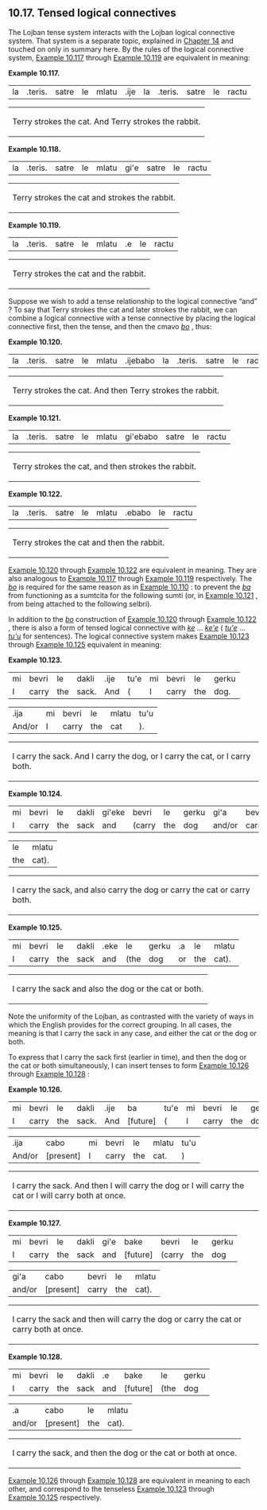 <a id="section-tense-logical-connection"></a>10.17. <a id="c10s17"></a>Tensed logical connectives
-------------------------------------------------------------------------------------------------

<a id="id-1.11.19.2.1" class="indexterm"></a><a id="id-1.11.19.2.2" class="indexterm"></a>The Lojban tense system interacts with the Lojban logical connective system. That system is a separate topic, explained in [Chapter 14](../chapter-connectives) and touched on only in summary here. By the rules of the logical connective system, [Example 10.117](../section-tense-logical-connection#example-random-id-qehB) through [Example 10.119](../section-tense-logical-connection#example-random-id-qEIm) are equivalent in meaning:

<div class="interlinear-gloss-example example">
<a id="example-random-id-qehB"></a>

**Example 10.117. <a id="c10e17d1"></a>** 

<table class="interlinear-gloss"><colgroup></colgroup><tbody><tr class="jbo"><td>la</td><td>.teris.</td><td>satre</td><td>le</td><td>mlatu</td><td>.ije</td><td>la</td><td>.teris.</td><td>satre</td><td>le</td><td>ractu</td></tr></tbody></table>

<table class="interlinear-gloss"><tbody><tr class="para"><td colspan="12321"><p class="natlang">Terry strokes the cat. And Terry strokes the rabbit.</p></td></tr></tbody></table>

</div>  
<div class="interlinear-gloss-example example">
<a id="example-random-id-qEI1"></a>

**Example 10.118. <a id="c10e17d2"></a>** 

<table class="interlinear-gloss"><colgroup></colgroup><tbody><tr class="jbo"><td>la</td><td>.teris.</td><td>satre</td><td>le</td><td>mlatu</td><td>gi'e</td><td>satre</td><td>le</td><td>ractu</td></tr></tbody></table>

<table class="interlinear-gloss"><tbody><tr class="para"><td colspan="12321"><p class="natlang">Terry strokes the cat and strokes the rabbit.</p></td></tr></tbody></table>

</div>  
<div class="interlinear-gloss-example example">
<a id="example-random-id-qEIm"></a>

**Example 10.119. <a id="c10e17d3"></a>** 

<table class="interlinear-gloss"><colgroup></colgroup><tbody><tr class="jbo"><td>la</td><td>.teris.</td><td>satre</td><td>le</td><td>mlatu</td><td>.e</td><td>le</td><td>ractu</td></tr></tbody></table>

<table class="interlinear-gloss"><tbody><tr class="para"><td colspan="12321"><p class="natlang">Terry strokes the cat and the rabbit.</p></td></tr></tbody></table>

</div>  

Suppose we wish to add a tense relationship to the logical connective “and” ? To say that Terry strokes the cat and later strokes the rabbit, we can combine a logical connective with a tense connective by placing the logical connective first, then the tense, and then the cmavo _<a id="id-1.11.19.6.2.1" class="indexterm"></a>[_bo_](../go01#valsi-bo)_ , thus:

<div class="interlinear-gloss-example example">
<a id="example-random-id-qEiY"></a>

**Example 10.120. <a id="c10e17d4"></a><a id="id-1.11.19.7.1.2" class="indexterm"></a><a id="id-1.11.19.7.1.3" class="indexterm"></a>** 

<table class="interlinear-gloss"><colgroup></colgroup><tbody><tr class="jbo"><td>la</td><td>.teris.</td><td>satre</td><td>le</td><td>mlatu</td><td>.ijebabo</td><td>la</td><td>.teris.</td><td>satre</td><td>le</td><td>ractu</td></tr></tbody></table>

<table class="interlinear-gloss"><tbody><tr class="para"><td colspan="12321"><p class="natlang">Terry strokes the cat. And then Terry strokes the rabbit.</p></td></tr></tbody></table>

</div>  
<div class="interlinear-gloss-example example">
<a id="example-random-id-qEjn"></a>

**Example 10.121. <a id="c10e17d5"></a><a id="id-1.11.19.8.1.2" class="indexterm"></a><a id="id-1.11.19.8.1.3" class="indexterm"></a>** 

<table class="interlinear-gloss"><colgroup></colgroup><tbody><tr class="jbo"><td>la</td><td>.teris.</td><td>satre</td><td>le</td><td>mlatu</td><td>gi'ebabo</td><td>satre</td><td>le</td><td>ractu</td></tr></tbody></table>

<table class="interlinear-gloss"><tbody><tr class="para"><td colspan="12321"><p class="natlang">Terry strokes the cat, and then strokes the rabbit.</p></td></tr></tbody></table>

</div>  
<div class="interlinear-gloss-example example">
<a id="example-random-id-qEKa"></a>

**Example 10.122. <a id="c10e17d6"></a><a id="id-1.11.19.9.1.2" class="indexterm"></a><a id="id-1.11.19.9.1.3" class="indexterm"></a>** 

<table class="interlinear-gloss"><colgroup></colgroup><tbody><tr class="jbo"><td>la</td><td>.teris.</td><td>satre</td><td>le</td><td>mlatu</td><td>.ebabo</td><td>le</td><td>ractu</td></tr></tbody></table>

<table class="interlinear-gloss"><tbody><tr class="para"><td colspan="12321"><p class="natlang">Terry strokes the cat and then the rabbit.</p></td></tr></tbody></table>

</div>  

<a id="id-1.11.19.10.1" class="indexterm"></a><a id="id-1.11.19.10.2" class="indexterm"></a><a id="id-1.11.19.10.3" class="indexterm"></a>[Example 10.120](../section-tense-logical-connection#example-random-id-qEiY) through [Example 10.122](../section-tense-logical-connection#example-random-id-qEKa) are equivalent in meaning. They are also analogous to [Example 10.117](../section-tense-logical-connection#example-random-id-qehB) through [Example 10.119](../section-tense-logical-connection#example-random-id-qEIm) respectively. The _<a id="id-1.11.19.10.8.1" class="indexterm"></a>[_bo_](../go01#valsi-bo)_ is required for the same reason as in [Example 10.110](../section-tense-connection#example-random-id-9Q0x) : to prevent the _<a id="id-1.11.19.10.10.1" class="indexterm"></a>[_ba_](../go01#valsi-ba)_ from functioning as a sumtcita for the following sumti (or, in [Example 10.121](../section-tense-logical-connection#example-random-id-qEjn) , from being attached to the following selbri).

<a id="id-1.11.19.11.1" class="indexterm"></a><a id="id-1.11.19.11.2" class="indexterm"></a>In addition to the _<a id="id-1.11.19.11.3.1" class="indexterm"></a>[_bo_](../go01#valsi-bo)_ construction of [Example 10.120](../section-tense-logical-connection#example-random-id-qEiY) through [Example 10.122](../section-tense-logical-connection#example-random-id-qEKa) , there is also a form of tensed logical connective with _<a id="id-1.11.19.11.6.1" class="indexterm"></a>[_ke_](../go01#valsi-ke)_ … _<a id="id-1.11.19.11.7.1" class="indexterm"></a>[_ke'e_](../go01#valsi-kehe)_ ( _<a id="id-1.11.19.11.8.1" class="indexterm"></a>[_tu'e_](../go01#valsi-tuhe)_ … _<a id="id-1.11.19.11.9.1" class="indexterm"></a>[_tu'u_](../go01#valsi-tuhu)_ for sentences). The logical connective system makes [Example 10.123](../section-tense-logical-connection#example-random-id-qeL4) through [Example 10.125](../section-tense-logical-connection#example-random-id-qeLv) equivalent in meaning:

<div class="interlinear-gloss-example example">
<a id="example-random-id-qeL4"></a>

**Example 10.123. <a id="c10e17d7"></a><a id="id-1.11.19.12.1.2" class="indexterm"></a>** 

<table class="interlinear-gloss"><colgroup></colgroup><tbody><tr class="jbo"><td>mi</td><td>bevri</td><td>le</td><td>dakli</td><td>.ije</td><td>tu'e</td><td>mi</td><td>bevri</td><td>le</td><td>gerku</td></tr><tr class="gloss"><td>I</td><td>carry</td><td>the</td><td>sack.</td><td>And</td><td>(</td><td>I</td><td>carry</td><td>the</td><td>dog.</td></tr></tbody></table>

<table class="interlinear-gloss"><colgroup></colgroup><tbody><tr class="jbo"><td>.ija</td><td>mi</td><td>bevri</td><td>le</td><td>mlatu</td><td>tu'u</td></tr><tr class="gloss"><td>And/or</td><td>I</td><td>carry</td><td>the</td><td>cat</td><td>).</td></tr></tbody></table>

<table class="interlinear-gloss"><tbody><tr class="para"><td colspan="12321"><p class="natlang">I carry the sack. And I carry the dog, or I carry the cat, or I carry both.</p></td></tr></tbody></table>

</div>  
<div class="interlinear-gloss-example example">
<a id="example-random-id-qELN"></a>

**Example 10.124. <a id="c10e17d8"></a><a id="id-1.11.19.13.1.2" class="indexterm"></a>** 

<table class="interlinear-gloss"><colgroup></colgroup><tbody><tr class="jbo"><td>mi</td><td>bevri</td><td>le</td><td>dakli</td><td>gi'eke</td><td>bevri</td><td>le</td><td>gerku</td><td>gi'a</td><td>bevri</td></tr><tr class="gloss"><td>I</td><td>carry</td><td>the</td><td>sack</td><td>and</td><td>(carry</td><td>the</td><td>dog</td><td>and/or</td><td>carry</td></tr></tbody></table>

<table class="interlinear-gloss"><colgroup></colgroup><tbody><tr class="jbo"><td>le</td><td>mlatu</td></tr><tr class="gloss"><td>the</td><td>cat).</td></tr></tbody></table>

<table class="interlinear-gloss"><tbody><tr class="para"><td colspan="12321"><p class="natlang">I carry the sack, and also carry the dog or carry the cat or carry both.</p></td></tr></tbody></table>

</div>  
<div class="interlinear-gloss-example example">
<a id="example-random-id-qeLv"></a>

**Example 10.125. <a id="c10e17d9"></a><a id="id-1.11.19.14.1.2" class="indexterm"></a>** 

<table class="interlinear-gloss"><colgroup></colgroup><tbody><tr class="jbo"><td>mi</td><td>bevri</td><td>le</td><td>dakli</td><td>.eke</td><td>le</td><td>gerku</td><td>.a</td><td>le</td><td>mlatu</td></tr><tr class="gloss"><td>I</td><td>carry</td><td>the</td><td>sack</td><td>and</td><td>(the</td><td>dog</td><td>or</td><td>the</td><td>cat).</td></tr></tbody></table>

<table class="interlinear-gloss"><tbody><tr class="para"><td colspan="12321"><p class="natlang">I carry the sack and also the dog or the cat or both.</p></td></tr></tbody></table>

</div>  

Note the uniformity of the Lojban, as contrasted with the variety of ways in which the English provides for the correct grouping. In all cases, the meaning is that I carry the sack in any case, and either the cat or the dog or both.

To express that I carry the sack first (earlier in time), and then the dog or the cat or both simultaneously, I can insert tenses to form [Example 10.126](../section-tense-logical-connection#example-random-id-qeLV) through [Example 10.128](../section-tense-logical-connection#example-random-id-qEnd) :

<div class="interlinear-gloss-example example">
<a id="example-random-id-qeLV"></a>

**Example 10.126. <a id="c10e17d10"></a>** 

<table class="interlinear-gloss"><colgroup></colgroup><tbody><tr class="jbo"><td>mi</td><td>bevri</td><td>le</td><td>dakli</td><td>.ije</td><td>ba</td><td>tu'e</td><td>mi</td><td>bevri</td><td>le</td><td>gerku</td></tr><tr class="gloss"><td>I</td><td>carry</td><td>the</td><td>sack.</td><td>And</td><td>[future]</td><td>(</td><td>I</td><td>carry</td><td>the</td><td>dog.</td></tr></tbody></table>

<table class="interlinear-gloss"><colgroup></colgroup><tbody><tr class="jbo"><td>.ija</td><td>cabo</td><td>mi</td><td>bevri</td><td>le</td><td>mlatu</td><td>tu'u</td></tr><tr class="gloss"><td>And/or</td><td>[present]</td><td>I</td><td>carry</td><td>the</td><td>cat.</td><td>)</td></tr></tbody></table>

<table class="interlinear-gloss"><tbody><tr class="para"><td colspan="12321"><p class="natlang">I carry the sack. And then I will carry the dog or I will carry the cat or I will carry both at once.</p></td></tr></tbody></table>

</div>  
<div class="interlinear-gloss-example example">
<a id="example-random-id-qeMo"></a>

**Example 10.127. <a id="c10e17d11"></a>** 

<table class="interlinear-gloss"><colgroup></colgroup><tbody><tr class="jbo"><td>mi</td><td>bevri</td><td>le</td><td>dakli</td><td>gi'e</td><td>bake</td><td>bevri</td><td>le</td><td>gerku</td></tr><tr class="gloss"><td>I</td><td>carry</td><td>the</td><td>sack</td><td>and</td><td>[future]</td><td>(carry</td><td>the</td><td>dog</td></tr></tbody></table>

<table class="interlinear-gloss"><colgroup></colgroup><tbody><tr class="jbo"><td>gi'a</td><td>cabo</td><td>bevri</td><td>le</td><td>mlatu</td></tr><tr class="gloss"><td>and/or</td><td>[present]</td><td>carry</td><td>the</td><td>cat).</td></tr></tbody></table>

<table class="interlinear-gloss"><tbody><tr class="para"><td colspan="12321"><p class="natlang">I carry the sack and then will carry the dog or carry the cat or carry both at once.</p></td></tr></tbody></table>

</div>  
<div class="interlinear-gloss-example example">
<a id="example-random-id-qEnd"></a>

**Example 10.128. <a id="c10e17d12"></a>** 

<table class="interlinear-gloss"><colgroup></colgroup><tbody><tr class="jbo"><td>mi</td><td>bevri</td><td>le</td><td>dakli</td><td>.e</td><td>bake</td><td>le</td><td>gerku</td></tr><tr class="gloss"><td>I</td><td>carry</td><td>the</td><td>sack</td><td>and</td><td>[future]</td><td>(the</td><td>dog</td></tr></tbody></table>

<table class="interlinear-gloss"><colgroup></colgroup><tbody><tr class="jbo"><td>.a</td><td>cabo</td><td>le</td><td>mlatu</td></tr><tr class="gloss"><td>and/or</td><td>[present]</td><td>the</td><td>cat).</td></tr></tbody></table>

<table class="interlinear-gloss"><tbody><tr class="para"><td colspan="12321"><p class="natlang">I carry the sack, and then the dog or the cat or both at once.</p></td></tr></tbody></table>

</div>  

<a id="id-1.11.19.20.1" class="indexterm"></a><a id="id-1.11.19.20.2" class="indexterm"></a><a id="id-1.11.19.20.3" class="indexterm"></a>[Example 10.126](../section-tense-logical-connection#example-random-id-qeLV) through [Example 10.128](../section-tense-logical-connection#example-random-id-qEnd) are equivalent in meaning to each other, and correspond to the tenseless [Example 10.123](../section-tense-logical-connection#example-random-id-qeL4) through [Example 10.125](../section-tense-logical-connection#example-random-id-qeLv) respectively.